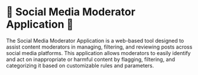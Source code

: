 # 📱 Social Media Moderator Application 🚀
The Social Media Moderator Application is a web-based tool designed to assist content moderators in managing, filtering, and reviewing posts across social media platforms. This application allows moderators to easily identify and act on inappropriate or harmful content by flagging, filtering, and categorizing it based on customizable rules and parameters.

